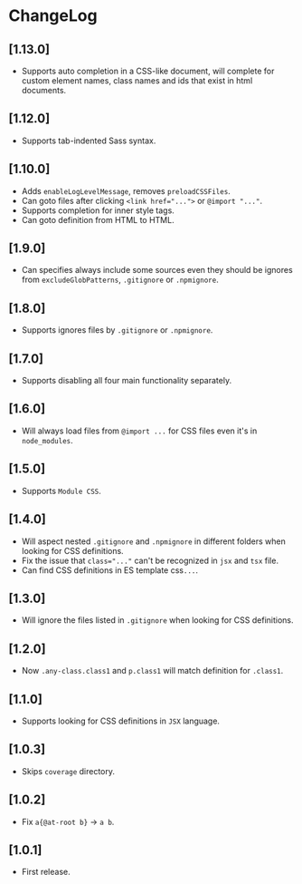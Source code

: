 # ChangeLog

## [1.13.0]

- Supports auto completion in a CSS-like document, will complete for custom element names, class names and ids that exist in html documents.

## [1.12.0]

- Supports tab-indented Sass syntax.

## [1.10.0]

- Adds `enableLogLevelMessage`, removes `preloadCSSFiles`.
- Can goto files after clicking `<link href="...">` or `@import "..."`.
- Supports completion for inner style tags.
- Can goto definition from HTML to HTML.

## [1.9.0]

- Can specifies always include some sources even they should be ignores from `excludeGlobPatterns`, `.gitignore` or `.npmignore`.

## [1.8.0]

- Supports ignores files by `.gitignore` or `.npmignore`.

## [1.7.0]

- Supports disabling all four main functionality separately.

## [1.6.0]

- Will always load files from `@import ...` for CSS files even it's in `node_modules`.

## [1.5.0]

- Supports `Module CSS`.

## [1.4.0]

- Will aspect nested `.gitignore` and `.npmignore` in different folders when looking for CSS definitions.
- Fix the issue that `class="..."` can't be recognized in `jsx` and `tsx` file.
- Can find CSS definitions in ES template css`...`.

## [1.3.0]

- Will ignore the files listed in `.gitignore` when looking for CSS definitions.

## [1.2.0]

- Now `.any-class.class1` and `p.class1` will match definition for `.class1`.

## [1.1.0]

- Supports looking for CSS definitions in `JSX` language.

## [1.0.3]

- Skips `coverage` directory.

## [1.0.2]

- Fix `a{@at-root b}` -> `a b`.

## [1.0.1]

- First release.
